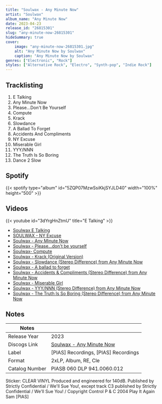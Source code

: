 ```yaml
---
title: "Soulwax - Any Minute Now"
artist: "Soulwax"
album_name: "Any Minute Now"
date: 2023-04-23
release_id: "26815301"
slug: "any-minute-now-26815301"
hideSummary: true
cover:
    image: "any-minute-now-26815301.jpg"
    alt: "Any Minute Now by Soulwax"
    caption: "Any Minute Now by Soulwax"
genres: ["Electronic", "Rock"]
styles: ["Alternative Rock", "Electro", "Synth-pop", "Indie Rock"]
---
```

## Tracklisting
1. E Talking
2. Any Minute Now
3. Please...Don't Be Yourself
4. Compute
5. Krack
6. Slowdance
7. A Ballad To Forget
8. Accidents And Compliments
9. NY Excuse
10. Miserable Girl
11. YYY/NNN
12. The Truth Is So Boring
13. Dance 2 Slow

## Spotify
{{< spotify type="album" id="5ZQP07MzwSsiKkjSYJLD40" width="100%" height="500" >}}

## Videos
{{< youtube id="3dYrgHnZtmU" title="E Talking" >}}
- [Soulwax   E Talking](https://www.youtube.com/watch?v=SdbaDBp1S_I)
- [SOULWAX - NY Excuse](https://www.youtube.com/watch?v=EF3bu9fmheA)
- [Soulwax - Any Minute Now](https://www.youtube.com/watch?v=aAhn3bh47m0)
- [Soulwax - Please...don't be yourself](https://www.youtube.com/watch?v=uHZ-m6YrYy4)
- [Soulwax- Compute](https://www.youtube.com/watch?v=kz4_oO_3ms8)
- [Soulwax - Krack (Original Version)](https://www.youtube.com/watch?v=C_M2g5AVsTs)
- [Soulwax - Slowdance (Stereo Difference) from Any Minute Now](https://www.youtube.com/watch?v=ztRTF-EhUjc)
- [Soulwax - A ballad to forget](https://www.youtube.com/watch?v=FTSjAsiBiaY)
- [Soulwax - Accidents & Compliments (Stereo Difference) from Any Minute Now](https://www.youtube.com/watch?v=1H7nj8LP7Mo)
- [Soulwax - Miserable Girl](https://www.youtube.com/watch?v=P6t3Spz0G4M)
- [Soulwax - YYY/NNN (Stereo Difference) from Any Minute Now](https://www.youtube.com/watch?v=BkXlZK8QFpM)
- [Soulwax - The Truth Is So Boring (Stereo Difference) from Any Minute Now](https://www.youtube.com/watch?v=bbmKdFxbtwg)

## Notes
| Notes          |             |
| ---------------| ----------- |
| Release Year   | 2023 |
| Discogs Link   | [Soulwax - Any Minute Now](https://www.discogs.com/release/26815301-Soulwax-Any-Minute-Now) |
| Label          | [PIAS] Recordings, [PIAS] Recordings |
| Format         | 2xLP, Album, RE, Cle |
| Catalog Number | PIASB 060 DLP 941.0060.012 |

Sticker: CLEAR VINYL  Produced and engineered for 140dB.  Published by Strictly Confidential / We'll Sue You!, except track C3 published by Strictly Confidential / We'll Sue You! / Copyright Control  P & C 2004 Play It Again Sam [PIAS] 
